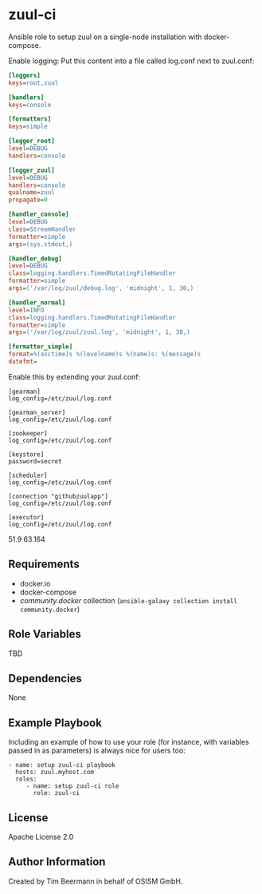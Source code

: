 zuul-ci
=======

Ansible role to setup zuul on a single-node installation with docker-compose.


Enable logging:
Put this content into a file called log.conf next to zuul.conf:
```ini
[loggers]
keys=root,zuul

[handlers]
keys=console

[formatters]
keys=simple

[logger_root]
level=DEBUG
handlers=console

[logger_zuul]
level=DEBUG
handlers=console
qualname=zuul
propagate=0

[handler_console]
level=DEBUG
class=StreamHandler
formatter=simple
args=(sys.stdout,)

[handler_debug]
level=DEBUG
class=logging.handlers.TimedRotatingFileHandler
formatter=simple
args=('/var/log/zuul/debug.log', 'midnight', 1, 30,)

[handler_normal]
level=INFO
class=logging.handlers.TimedRotatingFileHandler
formatter=simple
args=('/var/log/zuul/zuul.log', 'midnight', 1, 30,)

[formatter_simple]
format=%(asctime)s %(levelname)s %(name)s: %(message)s
datefmt=
```

Enable this by extending your zuul.conf:
```
[gearman]
log_config=/etc/zuul/log.conf

[gearman_server]
log_config=/etc/zuul/log.conf

[zookeeper]
log_config=/etc/zuul/log.conf

[keystore]
password=secret

[scheduler]
log_config=/etc/zuul/log.conf

[connection "githubzuulapp"]
log_config=/etc/zuul/log.conf

[executor]
log_config=/etc/zuul/log.conf
```
51.9
63.164


Requirements
------------

- docker.io
- docker-compose
- *community.docker* collection (`ansible-galaxy collection install community.docker`)

Role Variables
--------------

TBD

Dependencies
------------

None

Example Playbook
----------------

Including an example of how to use your role (for instance, with variables passed in as parameters) is always nice for users too:

    - name: setup zuul-ci playbook
      hosts: zuul.myhost.com
      roles:
         - name: setup zuul-ci role
           role: zuul-ci

License
-------

Apache License 2.0

Author Information
------------------

Created by Tim Beermann in behalf of OSISM GmbH.
